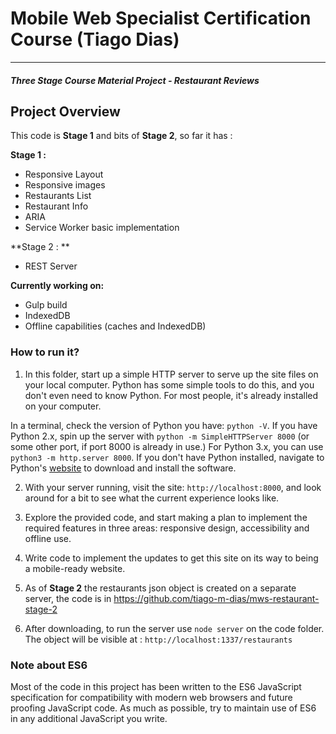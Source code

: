 # Mobile Web Specialist Certification Course (Tiago Dias)
---
#### _Three Stage Course Material Project - Restaurant Reviews_

## Project Overview

This code is **Stage 1** and bits of **Stage 2**, so far it has :

**Stage 1 :**
* Responsive Layout
* Responsive images
* Restaurants List
* Restaurant Info
* ARIA
* Service Worker basic implementation

**Stage 2 : **
* REST Server



**Currently working on:**
* Gulp build
* IndexedDB
* Offline capabilities (caches and IndexedDB)


### How to run it?

1. In this folder, start up a simple HTTP server to serve up the site files on your local computer. Python has some simple tools to do this, and you don't even need to know Python. For most people, it's already installed on your computer.

In a terminal, check the version of Python you have: `python -V`. If you have Python 2.x, spin up the server with `python -m SimpleHTTPServer 8000` (or some other port, if port 8000 is already in use.) For Python 3.x, you can use `python3 -m http.server 8000`. If you don't have Python installed, navigate to Python's [website](https://www.python.org/) to download and install the software.

2. With your server running, visit the site: `http://localhost:8000`, and look around for a bit to see what the current experience looks like.
3. Explore the provided code, and start making a plan to implement the required features in three areas: responsive design, accessibility and offline use.
4. Write code to implement the updates to get this site on its way to being a mobile-ready website.



5. As of **Stage 2** the restaurants json object is created on a separate server, the code is in https://github.com/tiago-m-dias/mws-restaurant-stage-2

6. After downloading, to run the server use `node server` on the code folder. The object will be visible at : `http://localhost:1337/restaurants`


### Note about ES6

Most of the code in this project has been written to the ES6 JavaScript specification for compatibility with modern web browsers and future proofing JavaScript code. As much as possible, try to maintain use of ES6 in any additional JavaScript you write.
